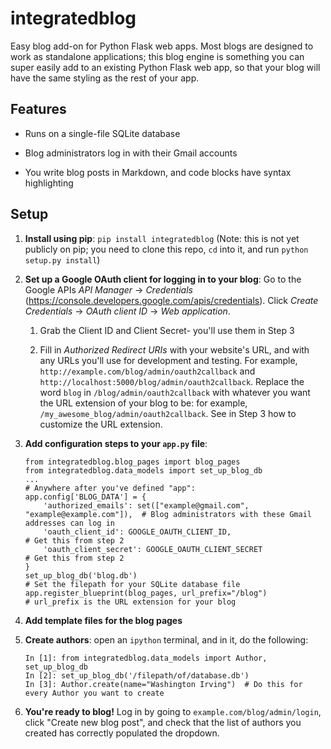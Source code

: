 # integratedblog
Easy blog add-on for Python Flask web apps.  Most blogs are designed to work as standalone applications; this blog engine is something you can super easily add to an existing Python Flask web app, so that your blog will have the same styling as the rest of your app.

## Features

* Runs on a single-file SQLite database

* Blog administrators log in with their Gmail accounts

* You write blog posts in Markdown, and code blocks have syntax highlighting

## Setup

1. **Install using pip**: `pip install integratedblog`  (Note: this is not yet publicly on pip; you need to clone this repo, `cd` into it, and run `python setup.py install`)

2. **Set up a Google OAuth client for logging in to your blog**: Go to the Google APIs _API Manager_ -> _Credentials_ (https://console.developers.google.com/apis/credentials).  Click _Create Credentials_ -> _OAuth client ID_ -> _Web application_.

    1. Grab the Client ID and Client Secret- you'll use them in Step 3
  
    2. Fill in _Authorized Redirect URIs_ with your website's URL, and with any URLs you'll use for development and testing.  For example, `http://example.com/blog/admin/oauth2callback` and `http://localhost:5000/blog/admin/oauth2callback`.  Replace the word `blog` in `/blog/admin/oauth2callback` with whatever you want the URL extension of your blog to be: for example, `/my_awesome_blog/admin/oauth2callback`.  See in Step 3 how to customize the URL extension.

3. **Add configuration steps to your `app.py` file**:

    ```
    from integratedblog.blog_pages import blog_pages
    from integratedblog.data_models import set_up_blog_db
    ...
    # Anywhere after you've defined "app":
    app.config['BLOG_DATA'] = {
        'authorized_emails': set(["example@gmail.com", "example@example.com"]),  # Blog administrators with these Gmail addresses can log in
        'oauth_client_id': GOOGLE_OAUTH_CLIENT_ID,                               # Get this from step 2
        'oauth_client_secret': GOOGLE_OAUTH_CLIENT_SECRET                        # Get this from step 2
    }
    set_up_blog_db('blog.db')                                                    # Set the filepath for your SQLite database file
    app.register_blueprint(blog_pages, url_prefix="/blog")                       # url_prefix is the URL extension for your blog
    ```

4. **Add template files for the blog pages**

5. **Create authors**: open an `ipython` terminal, and in it, do the following:

   ```
   In [1]: from integratedblog.data_models import Author, set_up_blog_db
   In [2]: set_up_blog_db('/filepath/of/database.db')
   In [3]: Author.create(name="Washington Irving")  # Do this for every Author you want to create
   ```

6. **You're ready to blog!** Log in by going to `example.com/blog/admin/login`, click "Create new blog post", and check that the list of authors you created has correctly populated the dropdown.
